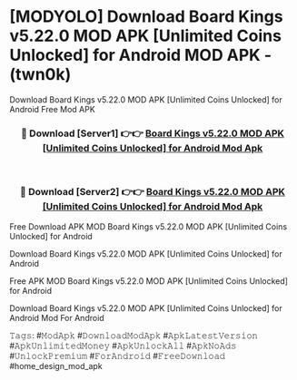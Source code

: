 # [MODYOLO] Download Board Kings v5.22.0 MOD APK [Unlimited Coins Unlocked] for Android MOD APK - (twn0k)
Download Board Kings v5.22.0 MOD APK [Unlimited Coins Unlocked] for Android Free Mod APK

<div align="center">
<h3>🔴 Download [Server1] 👉👉 <a href="https://apk-comot.site?title=Board_Kings_v5.22.0_MOD_APK_[Unlimited_Coins_Unlocked]_for_Android">Board Kings v5.22.0 MOD APK [Unlimited Coins Unlocked] for Android Mod Apk</a></h3><br>

<h3>🔴 Download [Server2] 👉👉 <a href="https://apk-comot.site?title=Board_Kings_v5.22.0_MOD_APK_[Unlimited_Coins_Unlocked]_for_Android">Board Kings v5.22.0 MOD APK [Unlimited Coins Unlocked] for Android Mod Apk</a></h3>
</div>


Free Download APK MOD Board Kings v5.22.0 MOD APK [Unlimited Coins Unlocked] for Android

Download Board Kings v5.22.0 MOD APK [Unlimited Coins Unlocked] for Android 

Free APK MOD Board Kings v5.22.0 MOD APK [Unlimited Coins Unlocked] for Android 

Download Board Kings v5.22.0 MOD APK [Unlimited Coins Unlocked] for Android Mod For Android

𝚃𝚊𝚐𝚜: #𝙼𝚘𝚍𝙰𝚙𝚔 #𝙳𝚘𝚠𝚗𝚕𝚘𝚊𝚍𝙼𝚘𝚍𝙰𝚙𝚔 #𝙰𝚙𝚔𝙻𝚊𝚝𝚎𝚜𝚝𝚅𝚎𝚛𝚜𝚒𝚘𝚗 #𝙰𝚙𝚔𝚄𝚗𝚕𝚒𝚖𝚒𝚝𝚎𝚍𝙼𝚘𝚗𝚎𝚢 #𝙰𝚙𝚔𝚄𝚗𝚕𝚘𝚌𝚔𝙰𝚕𝚕 #𝙰𝚙𝚔𝙽𝚘𝙰𝚍𝚜 #𝚄𝚗𝚕𝚘𝚌𝚔𝙿𝚛𝚎𝚖𝚒𝚞𝚖 #𝙵𝚘𝚛𝙰𝚗𝚍𝚛𝚘𝚒𝚍 #𝙵𝚛𝚎𝚎𝙳𝚘𝚠𝚗𝚕𝚘𝚊𝚍 #home_design_mod_apk